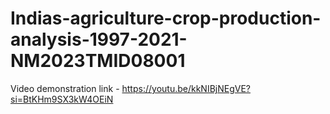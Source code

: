 # Indias-agriculture-crop-production-analysis-1997-2021-NM2023TMID08001

Video demonstration link - https://youtu.be/kkNIBjNEgVE?si=BtKHm9SX3kW4OEiN

